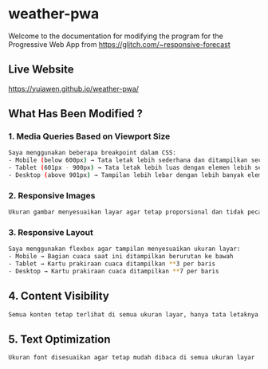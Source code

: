 # weather-pwa
Welcome to the documentation for modifying the program for the Progressive Web App from https://glitch.com/~responsive-forecast

## Live Website
https://yuiawen.github.io/weather-pwa/
<br>
## What Has Been Modified ? 
### 1. Media Queries Based on Viewport Size
``` bash
Saya menggunakan beberapa breakpoint dalam CSS:  
- Mobile (below 600px) → Tata letak lebih sederhana dan ditampilkan secara vertikal
- Tablet (601px - 900px) → Tata letak lebih luas dengan elemen lebih sejajar 
- Desktop (above 901px) → Tampilan lebih lebar dengan lebih banyak elemen dalam satu baris
```

### 2. Responsive Images 
``` bash
Ukuran gambar menyesuaikan layar agar tetap proporsional dan tidak pecah, termasuk ikon cuaca  
```


### 3. Responsive Layout 
``` bash
Saya menggunakan flexbox agar tampilan menyesuaikan ukuran layar:  
- Mobile → Bagian cuaca saat ini ditampilkan berurutan ke bawah  
- Tablet → Kartu prakiraan cuaca ditampilkan **3 per baris 
- Desktop → Kartu prakiraan cuaca ditampilkan **7 per baris 
```

## 4. Content Visibility  
``` bash
Semua konten tetap terlihat di semua ukuran layar, hanya tata letaknya yang diubah agar lebih nyaman dibaca
```

## 5. Text Optimization  
``` bash
Ukuran font disesuaikan agar tetap mudah dibaca di semua ukuran layar
```
